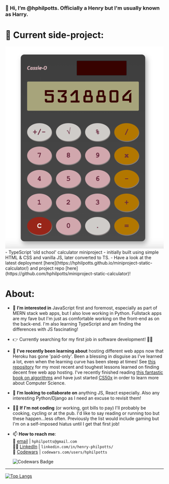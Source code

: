 ### 👋 **Hi, I’m @hphilpotts**. Officially a Henry but I'm usually known as Harry.   

# 👷‍ Current side-project:      
<img src="https://github.com/hphilpotts/miniproject-static-calculator/blob/main/img/screengrab.png?raw=true"/>    
- TypeScript 'old school' calculator miniproject - initially built using simple HTML & CSS and vanilla JS, later converted to TS.      
- Have a look at the latest deployment [here](https://hphilpotts.github.io/miniproject-static-calculator/) and project repo [here](https://github.com/hphilpotts/miniproject-static-calculator)! 

# About:
- 👀 **I’m interested in** JavaScript first and foremost, especially as part of MERN stack web apps, but I also love working in Python. Fullstack apps are my fave but I'm just as comfortable working on the front-end as on the back-end. I'm also learning TypeScript and am finding the differences with JS fascinating!         
- 👉 Currently searching for my first job in software development! 🕵️‍♂️             
- 🌱 **I’ve recently been learning about** hosting different web apps now that Heroku has gone 'paid-only'. Been a blessing in disguise as I've learned a lot, even when the learning curve has been steep at times! See [this repository](https://github.com/hphilpotts/Pokegotchi-Frontend-Project-4-General-Assembly-SEI-66-rehost) for my most recent and toughest lessons learned on finding decent free web app hosting. I've recently finished reading [this fantastic book on algorithms](https://www.manning.com/books/grokking-algorithms) and have just started [CS50x](https://cs50.harvard.edu/x/2023/) in order to learn more about Computer Science.                     
- 💞️ **I’m looking to collaborate on** anything JS, React especially. Also any interesting Python/Django as I need an excuse to revisit them!    
- 👨‍💻 **If I'm not coding** (or working, got bills to pay) I'll probably be cooking, cycling or at the pub. I'd like to say reading or running too but these happen...less often. Previously the list would include gaming but I'm on a self-imposed hiatus until I get that first job!   
- 📫 **How to reach me**:       
   📩 [email](mailto:hphilpotts@gmail.com) | `hphilpotts@gmail.com`   
   👨‍💼 [LinkedIn](https://www.linkedin.com/in/henry-philpotts/) | `linkedin.com/in/henry-philpotts/`    
   🥷 [Codewars](https://www.codewars.com/users/hphilpotts) | `codewars.com/users/hphilpotts`    
         
   ![Codewars Badge](https://www.codewars.com/users/hphilpotts/badges/large)     
   
<!--    🚲 [Strava](https://www.strava.com/athletes/53132661) | `strava.com/athletes/53132661`       -->
   
---      

[![Top Langs](https://github-readme-stats.vercel.app/api/top-langs/?username=hphilpotts)](https://github.com/hphilpotts/github-readme-stats)

<!---
hphilpotts/hphilpotts is a ✨ special ✨ repository because its `README.md` (this file) appears on your GitHub profile.
You can click the Preview link to take a look at your changes.
--->
